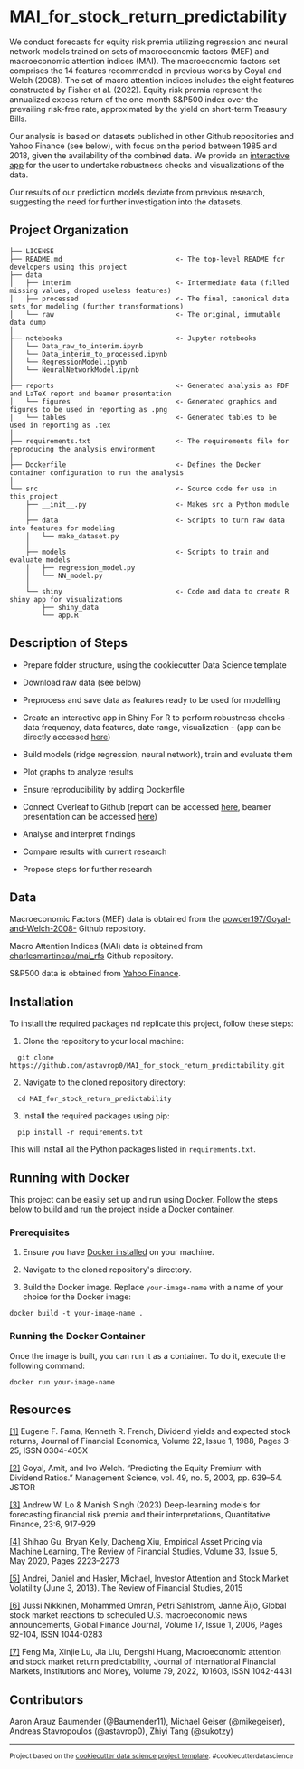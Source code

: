 MAI_for_stock_return_predictability
==============================

We conduct forecasts for equity risk premia utilizing regression and neural network models trained on sets of macroeconomic factors (MEF) and macroeconomic attention indices (MAI). The macroeconomic factors set comprises the 14 features recommended in previous works by Goyal and Welch (2008). The set of macro attention indices includes the eight features constructed by Fisher et al. (2022). Equity risk premia represent the annualized excess return of the one-month S&P500 index over the prevailing risk-free rate, approximated by the yield on short-term Treasury Bills. 

Our analysis is based on datasets published in other Github repositories and Yahoo Finance (see below), with focus on the period between 1985 and 2018, given the availability of the combined data. We provide an [interactive app](https://baumender11.shinyapps.io/Alpha/) for the user to undertake robustness checks and visualizations of the data.

Our results of our prediction models deviate from previous research, suggesting the need for further investigation into the datasets.

Project Organization
------------

    ├── LICENSE
    ├── README.md                            <- The top-level README for developers using this project
    ├── data
    │   ├── interim                          <- Intermediate data (filled missing values, droped useless features)
    │   ├── processed                        <- The final, canonical data sets for modeling (further transformations)
    │   └── raw                              <- The original, immutable data dump
    │
    ├── notebooks                            <- Jupyter notebooks
    │   └── Data_raw_to_interim.ipynb
    │   └── Data_interim_to_processed.ipynb
    │   └── RegressionModel.ipynb 
    │   └── NeuralNetworkModel.ipynb 
    │
    ├── reports                              <- Generated analysis as PDF and LaTeX report and beamer presentation
    │   └── figures                          <- Generated graphics and figures to be used in reporting as .png
    │   └── tables                           <- Generated tables to be used in reporting as .tex
    │
    ├── requirements.txt                     <- The requirements file for reproducing the analysis environment
    │
    ├── Dockerfile                           <- Defines the Docker container configuration to run the analysis
    │
    └── src                                  <- Source code for use in this project
        ├── __init__.py                      <- Makes src a Python module
        │
        ├── data                             <- Scripts to turn raw data into features for modeling
        │   └── make_dataset.py
        │
        ├── models                           <- Scripts to train and evaluate models             
        │   ├── regression_model.py
        │   └── NN_model.py
        │
        └── shiny                            <- Code and data to create R shiny app for visualizations
            ├── shiny_data
            └── app.R
    
Description of Steps 
------------

- Prepare folder structure, using the cookiecutter Data Science template

- Download raw data (see below)

- Preprocess and save data as features ready to be used for modelling

- Create an interactive app in Shiny For R to perform robustness checks - data frequency, data features, date range, visualization - (app can be directly accessed [here](https://baumender11.shinyapps.io/Alpha/))

- Build models (ridge regression, neural network), train and evaluate them 

- Plot graphs to analyze results

- Ensure reproducibility by adding Dockerfile

- Connect Overleaf to Github (report can be accessed [here](https://www.overleaf.com/read/yqkhbqjwvtbs#b7cd7c), beamer presentation can be accessed [here](https://www.overleaf.com/read/hvngdthxhprd#c75379))

- Analyse and interpret findings

- Compare results with current research

- Propose steps for further research

Data 
------------

Macroeconomic Factors (MEF) data is obtained from the [powder197/Goyal-and-Welch-2008-](https://github.com/powder197/Goyal-and-Welch-2008-/tree/master) Github repository.

Macro Attention Indices (MAI) data is obtained from [charlesmartineau/mai_rfs](https://github.com/charlesmartineau/mai_rfs) Github repository.

S&P500 data is obtained from [Yahoo Finance](https://finance.yahoo.com).

Installation
------------

To install the required packages nd replicate this project, follow these steps:

1. Clone the repository to your local machine:
```
  git clone https://github.com/astavrop0/MAI_for_stock_return_predictability.git
```
2. Navigate to the cloned repository directory:
```
  cd MAI_for_stock_return_predictability
```
3. Install the required packages using pip:
```
  pip install -r requirements.txt
```
  This will install all the Python packages listed in `requirements.txt`.

Running with Docker
------------

This project can be easily set up and run using Docker. Follow the steps below to build and run the project inside a Docker container.

### Prerequisites
1. Ensure you have [Docker installed](https://docs.docker.com/get-docker/) on your machine.

2. Navigate to the cloned repository's directory.

3. Build the Docker image. Replace `your-image-name` with a name of your choice for the Docker image:
```
docker build -t your-image-name .
```

### Running the Docker Container

Once the image is built, you can run it as a container. To do it, execute the following command:
```
docker run your-image-name
```

Resources
------------

[[1]](https://www.sciencedirect.com/science/article/pii/0304405X88900207) Eugene F. Fama, Kenneth R. French, Dividend yields and expected stock returns, Journal of Financial Economics, Volume 22, Issue 1, 1988, Pages 3-25, ISSN 0304-405X

[[2]](https://www.jstor.org/stable/4133989) Goyal, Amit, and Ivo Welch. “Predicting the Equity Premium with Dividend Ratios.” Management Science, vol. 49, no. 5, 2003, pp. 639–54. JSTOR

[[3]](https://www.tandfonline.com/doi/full/10.1080/14697688.2023.2203844) Andrew W. Lo & Manish Singh (2023) Deep-learning models for forecasting financial risk premia and their interpretations, Quantitative Finance, 23:6, 917-929

[[4]](https://dachxiu.chicagobooth.edu/download/ML.pdf) Shihao Gu, Bryan Kelly, Dacheng Xiu, Empirical Asset Pricing via Machine Learning, The Review of Financial Studies, Volume 33, Issue 5, May 2020, Pages 2223–2273

[[5]](https://www.epfl.ch/labs/cfi/wp-content/uploads/2018/08/WP757_A2.pdf) Andrei, Daniel and Hasler, Michael, Investor Attention and Stock Market Volatility (June 3, 2013). The Review of Financial Studies, 2015

[[6]](https://www.sciencedirect.com/science/article/pii/S104402830600024X) Jussi Nikkinen, Mohammed Omran, Petri Sahlström, Janne Äijö, Global stock market reactions to scheduled U.S. macroeconomic news announcements, Global Finance Journal, Volume 17, Issue 1, 2006, Pages 92-104, ISSN 1044-0283

[[7]](https://doi.org/10.1016/j.intfin.2022.101603) Feng Ma, Xinjie Lu, Jia Liu, Dengshi Huang, Macroeconomic attention and stock market return predictability, Journal of International Financial Markets, Institutions and Money, Volume 79, 2022, 101603, ISSN 1042-4431


Contributors
------------

Aaron Arauz Baumender (@Baumender11), Michael Geiser (@mikegeiser), Andreas Stavropoulos (@astavrop0), Zhiyi Tang (@sukotzy)

--------

<p><small>Project based on the <a target="_blank" href="https://drivendata.github.io/cookiecutter-data-science/">cookiecutter data science project template</a>. #cookiecutterdatascience</small></p>
